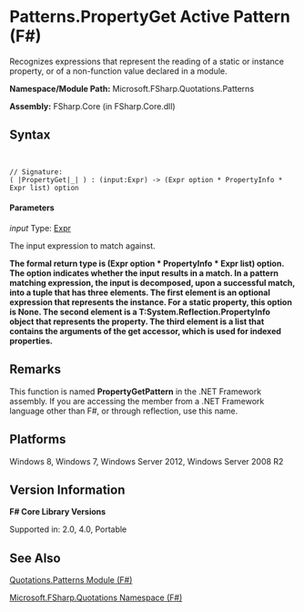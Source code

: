 # Patterns.PropertyGet Active Pattern (F#)

Recognizes expressions that represent the reading of a static or instance property, or of a non-function value declared in a module.

**Namespace/Module Path:** Microsoft.FSharp.Quotations.Patterns

**Assembly:** FSharp.Core (in FSharp.Core.dll)


## Syntax


```


// Signature:
( |PropertyGet|_| ) : (input:Expr) -> (Expr option * PropertyInfo * Expr list) option

```



#### Parameters
*input*
Type: [Expr](http://msdn.microsoft.com/en-us/library/ed6a2caf-69d4-45c2-ab97-e9b3be9bce65)


The input expression to match against.



**The formal return type is (Expr option &#42; PropertyInfo &#42; Expr list) option. The option indicates whether the input results in a match. In a pattern matching expression, the input is decomposed, upon a successful match, into a tuple that has three elements. The first element is an optional expression that represents the instance. For a static property, this option is None. The second element is a T:System.Reflection.PropertyInfo object that represents the property. The third element is a list that contains the arguments of the get accessor, which is used for indexed properties.**
## Remarks
This function is named **PropertyGetPattern** in the .NET Framework assembly. If you are accessing the member from a .NET Framework language other than F#, or through reflection, use this name.


## Platforms
Windows 8, Windows 7, Windows Server 2012, Windows Server 2008 R2


## Version Information
**F# Core Library Versions**

Supported in: 2.0, 4.0, Portable




## See Also
[Quotations.Patterns Module &#40;F&#35;&#41;](Quotations.Patterns+Module+%28FSharp%29.md)

[Microsoft.FSharp.Quotations Namespace &#40;F&#35;&#41;](Microsoft.FSharp.Quotations+Namespace+%28FSharp%29.md)


